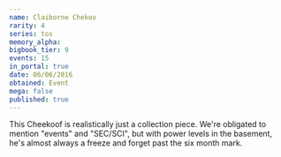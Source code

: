 ```yaml
---
name: Claiborne Chekov
rarity: 4
series: tos
memory_alpha:
bigbook_tier: 9
events: 15
in_portal: true
date: 06/06/2016
obtained: Event
mega: false
published: true
---
```


This Cheekoof is realistically just a collection piece. We're obligated to mention "events" and "SEC/SCI", but with power levels in the basement, he's almost always a freeze and forget past the six month mark.
